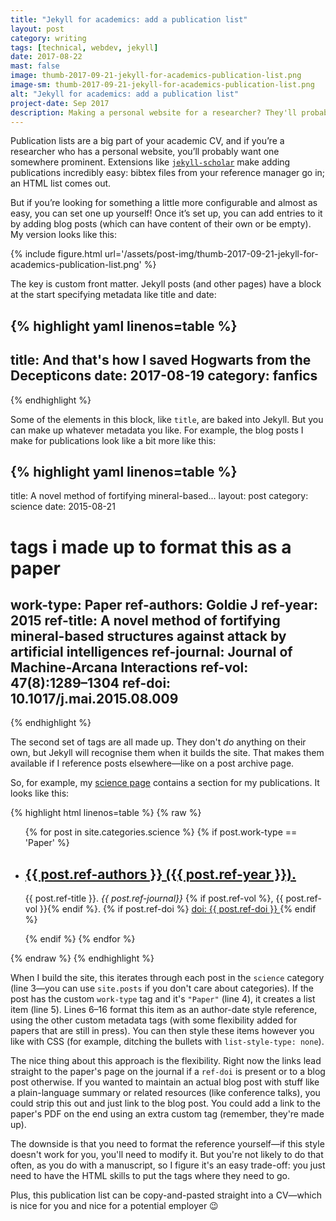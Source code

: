```yaml
---
title: "Jekyll for academics: add a publication list"
layout: post
category: writing
tags: [technical, webdev, jekyll]
date: 2017-08-22
mast: false
image: thumb-2017-09-21-jekyll-for-academics-publication-list.png
image-sm: thumb-2017-09-21-jekyll-for-academics-publication-list.png
alt: "Jekyll for academics: add a publication list"
project-date: Sep 2017
description: Making a personal website for a researcher? They'll probably want their publications on it.
---
```

Publication lists are a big part of your academic CV, and if you’re a researcher who has a personal website, you’ll probably want one somewhere prominent. Extensions like [`jekyll-scholar`](https://github.com/inukshuk/jekyll-scholar) make adding publications incredibly easy: bibtex files from your reference manager go in; an HTML list comes out.

But if you’re looking for something a little more configurable and almost as easy, you can set one up yourself! Once it’s set up, you can add entries to it by adding blog posts (which can have content of their own or be empty). My version looks like this:

{% include figure.html url='/assets/post-img/thumb-2017-09-21-jekyll-for-academics-publication-list.png' %}

The key is custom front matter. Jekyll posts (and other pages) have a block at the start specifying metadata like title and date:

{% highlight yaml linenos=table %}
---
title: And that's how I saved Hogwarts from the Decepticons
date: 2017-08-19
category: fanfics
---
{% endhighlight %}

Some of the elements in this block, like `title`, are baked into Jekyll. But you can make up whatever metadata you like. For example, the blog posts I make for publications look like a bit more like this:

{% highlight yaml linenos=table %}
---
title: A novel method of fortifying mineral-based...
layout: post
category: science
date: 2015-08-21

# tags i made up to format this as a paper
work-type: Paper
ref-authors: Goldie J
ref-year: 2015
ref-title: A novel method of fortifying mineral-based structures against attack by artificial intelligences
ref-journal: Journal of Machine-Arcana Interactions
ref-vol: 47(8):1289–1304
ref-doi: 10.1017/j.mai.2015.08.009
---
{% endhighlight %}

The second set of tags are all made up. They don't _do_ anything on their own, but Jekyll will recognise them when it builds the site. That makes them available if I reference posts elsewhere—like on a post archive page.

So, for example, my [science page](/science) contains a section for my publications. It looks like this:

{% highlight html linenos=table %}
{% raw %}
<div class="publist">
  <ul>
    {% for post in site.categories.science %}
      {% if post.work-type == 'Paper' %}
        <li>
          <a href="{% if post.ref-doi %}http://dx.doi.org/{{ post.ref-doi }}
            {% else %}{{ post.url | prepend: site.baseurl }}{% endif %}">
            <h2>{{ post.ref-authors }} ({{ post.ref-year }}).</h2></a>
          <p>
            {{ post.ref-title }}. 
            <em>{{ post.ref-journal}}</em>
            {% if post.ref-vol %}, {{ post.ref-vol }}{% endif %}. 
            {% if post.ref-doi %}
              <a href="http://dx.doi.org/{{ post.ref-doi }}">
                doi: {{ post.ref-doi }}
              </a>
            {% endif %}
          </p>
        </li>
      {% endif %}
    {% endfor %}
  <ul>
</div>
{% endraw %}
{% endhighlight %}

When I build the site, this iterates through each post in the `science` category (line 3—you can use `site.posts` if you don't care about categories). If the post has the custom `work-type` tag and it's `"Paper"` (line 4), it creates a list item (line 5). Lines 6–16 format this item as an author-date style reference, using the other custom metadata tags (with some flexibility added for papers that are still in press). You can then style these items however you like with CSS (for example, ditching the bullets with `list-style-type: none`).

The nice thing about this approach is the flexibility. Right now the links lead straight to the paper's page on the journal if a `ref-doi` is present or to a blog post otherwise. If you wanted to maintain an actual blog post with stuff like a plain-language summary or related resources (like conference talks), you could strip this out and just link to the blog post. You could add a link to the paper's PDF on the end using an extra custom tag (remember, they're made up).

The downside is that you need to format the reference yourself—if this style doesn't work for you, you'll need to modify it. But you're not likely to do that often, as you do with a manuscript, so I figure it's an easy trade-off: you just need to have the HTML skills to put the tags where they need to go.

Plus, this publication list can be copy-and-pasted straight into a CV—which is nice for you and nice for a potential employer 😉